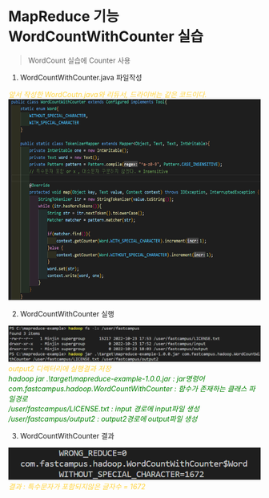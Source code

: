 # MapReduce 기능 WordCountWithCounter 실습
> WordCount 실습에 Counter 사용
1. WordCountWithCounter.java 파일작성

<span style="color:#ffd33d">*앞서 작성한 WordCoutn.java와 리듀서, 드라이버는 같은 코드이다.*</span>  
<img src="../img/java%20wordcountwithcounter%20.png" width="600" height="400"></img> 

2. WordCountWithCounter 실행

<img src="../img/java%20wordcountwithcounter%20실행.png" width="600" height=""></img>  
<span style="color:#ffd33d">*output2 디렉터리에 실행결과 저장*</span>  
<span style="color:#008000">*hadoop jar .\target\mapreduce-example-1.0.0.jar : jar명령어*</span>  
<span style="color:#008000">*com.fastcampus.hadoop.WordCountWithCounter : 함수가 존재하는 클래스 파일경로*</span>    
<span style="color:#008000">*/user/fastcampus/LICENSE.txt : input 경로에 input파일 생성*</span>  
<span style="color:#008000">*/user/fastcampus/output2 : output2경로에 output파일 생성*</span>  

3. WordCountWithCounter  결과

<img src="../img/java%20wordcountwithcounter%20실행%20결과.png"></img>  
<span style="color:#ffd33d">*결과 : 특수문자가 포함되지않은 글자수 = 1672*</span>

